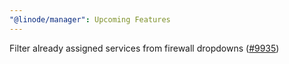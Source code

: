 ```yaml
---
"@linode/manager": Upcoming Features
---
```


Filter already assigned services from firewall dropdowns ([#9935](https://github.com/linode/manager/pull/9935))
